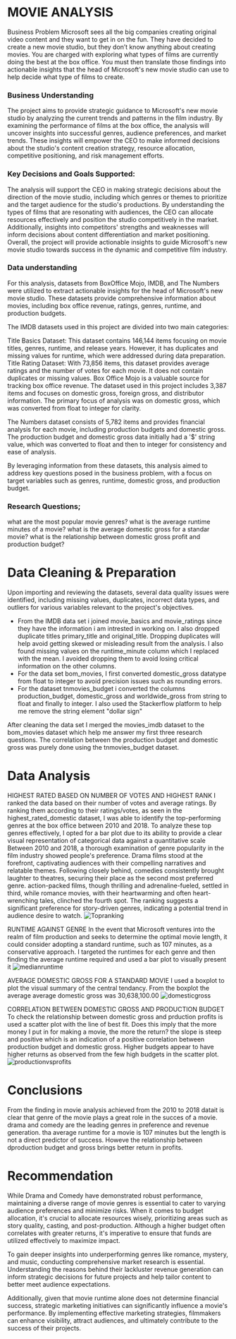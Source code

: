 # MOVIE ANALYSIS
Business Problem Microsoft sees all the big companies creating original video content and they want to get in on the fun. They have decided to create a new movie studio, but they don’t know anything about creating movies. You are charged with exploring what types of films are currently doing the best at the box office. You must then translate those findings into actionable insights that the head of Microsoft's new movie studio can use to help decide what type of films to create.

### Business Understanding

The project aims to provide strategic guidance to Microsoft's new movie studio by analyzing the current trends and patterns in the film industry. By examining the performance of films at the box office, the analysis will uncover insights into successful genres, audience preferences, and market trends. These insights will empower the CEO to make informed decisions about the studio's content creation strategy, resource allocation, competitive positioning, and risk management efforts.

### Key Decisions and Goals Supported:

The analysis will support the CEO in making strategic decisions about the direction of the movie studio, including which genres or themes to prioritize and the target audience for the studio's productions. By understanding the types of films that are resonating with audiences, the CEO can allocate resources effectively and position the studio competitively in the market. Additionally, insights into competitors' strengths and weaknesses will inform decisions about content differentiation and market positioning. Overall, the project will provide actionable insights to guide Microsoft's new movie studio towards success in the dynamic and competitive film industry.

### Data understanding

For this analysis, datasets from BoxOffice Mojo, IMDB, and The Numbers were utilized to extract actionable insights for the head of Microsoft's new movie studio. These datasets provide comprehensive information about movies, including box office revenue, ratings, genres, runtime, and production budgets.

The IMDB datasets used in this project are divided into two main categories:

Title Basics Dataset: This dataset contains 146,144 items focusing on movie titles, genres, runtime, and release years. However, it has duplicates and missing values for runtime, which were addressed during data preparation. Title Rating Dataset: With 73,856 items, this dataset provides average ratings and the number of votes for each movie. It does not contain duplicates or missing values. Box Office Mojo is a valuable source for tracking box office revenue. The dataset used in this project includes 3,387 items and focuses on domestic gross, foreign gross, and distributor information. The primary focus of analysis was on domestic gross, which was converted from float to integer for clarity.

The Numbers dataset consists of 5,782 items and provides financial analysis for each movie, including production budgets and domestic gross. The production budget and domestic gross data initially had a '$' string value, which was converted to float and then to integer for consistency and ease of analysis.

By leveraging information from these datasets, this analysis aimed to address key questions posed in the business problem, with a focus on target variables such as genres, runtime, domestic gross, and production budget.

### Research Questions;

what are the most popular movie genres?
what is the average runtime minutes of a movie?
what is the average domestic gross for a standar movie?
what is the relationship between domestic gross profit and production budget?

# Data Cleaning & Preparation
Upon importing and reviewing the datasets, several data quality issues were identified, including missing values, duplicates, incorrect data types, and outliers for various variables relevant to the project's objectives.
  * From the IMDB data set i joined movie_basics and movie_ratings since they have the information i am intrested in working on. I also dropped duplicate titles primary_title and original_title. Dropping duplicates will help avoid getting skewed or misleading result from the analysis. I also found missing values on the runtime_minute column which I replaced with the mean. I avoided dropping them to avoid losing critical information on the other columns.
  * For the data set bom_movies, I first converted domestic_gross datatype from float to integer to avoid precision issues such as rounding errors.
  * For the dataset tnmovies_budget i converted the columns production_budget, domestic_gross and worldwide_gross from string to float and finally to integer. I also used the Stackerflow platform to help me remove the string element "dollar sign"
  
 After cleaning the data set I merged the movies_imdb dataset  to the bom_movies dataset which help me answer my first three research questions.
 The correlation between the production budget and domestic gross was purely done using the tnmovies_budget dataset.
 
 # Data Analysis
 HIGHEST RATED BASED ON NUMBER OF VOTES AND HIGHEST RANK
 I ranked the data based on their number of votes and average ratings. By ranking them according to their ratings/votes, as seen in the highest_rated_domestic dataset, I was able to identify the top-performing genres at the box office between 2010 and 2018. To analyze these top genres effectively, I opted for a bar plot due to its ability to provide a clear visual representation of categorical data against a quantitative scale
 Between 2010 and 2018, a thorough examination of genre popularity in the film industry showed people's preference. Drama films stood at the forefront, captivating audiences with their compelling narratives and relatable themes. Following closely behind, comedies consistently brought laughter to theatres, securing their place as the second most preferred genre. action-packed films, though thrilling and adrenaline-fueled, settled in third, while romance movies, with their heartwarming and often heart-wrenching tales, clinched the fourth spot. The ranking suggests a significant preference for story-driven genres, indicating a potential trend in audience desire to watch.
![Topranking](img/Topranking.png)

RUNTIME AGAINST GENRE
In the event that Microsoft ventures into the realm of film production and seeks to determine the optimal movie length, it could consider adopting a standard runtime, such as 107 minutes, as a conservative approach. I  targeted the runtimes for each genre and then finding the average runtime required and used a bar plot to visually present it
![medianruntime](img/medainruntime.png)

AVERAGE DOMESTIC GROSS FOR A STANDARD MOVIE
I used a boxplot to plot the visual summary of the central tendancy.
From the boxplot the average average domestic gross was 30,638,100.00
![domesticgross](img/domesticgross.png)

CORRELATION BETWEEN DOMESTIC GROSS AND PRODUCTION BUDGET
To check the relationship between domestic gross and prduction profits is used a scatter plot with the line of best fit.
Does this imply that the more money I put in for making a movie, the more the return?
the slope is steep and positive which is an indication of a positive correlation between production budget and domestic gross. Higher budgets appear to have higher returns as observed from the few high budgets in the scatter plot.
![productionvsprofits](img/productionvsprofits.png)

# Conclusions
From the finding in movie analysis achieved from the 2010 to 2018 datait is clear that genre of the movie plays a great role in the succes of a movie. drama and comedy are the leading genres in preference and revenue generation. tha average runtime for a movie is 107 minutes but the length is not a direct predictor of success. Howeve the relationship between dproduction budget and gross brings better return in profits.

# Recommendation
While Drama and Comedy have demonstrated robust performance, maintaining a diverse range of movie genres is essential to cater to varying audience preferences and minimize risks. When it comes to budget allocation, it's crucial to allocate resources wisely, prioritizing areas such as story quality, casting, and post-production. Although a higher budget often correlates with greater returns, it's imperative to ensure that funds are utilized effectively to maximize impact.

To gain deeper insights into underperforming genres like romance, mystery, and music, conducting comprehensive market research is essential. Understanding the reasons behind their lackluster revenue generation can inform strategic decisions for future projects and help tailor content to better meet audience expectations.

Additionally, given that movie runtime alone does not determine financial success, strategic marketing initiatives can significantly influence a movie's performance. By implementing effective marketing strategies, filmmakers can enhance visibility, attract audiences, and ultimately contribute to the success of their projects.











 
 
 
 
 
 